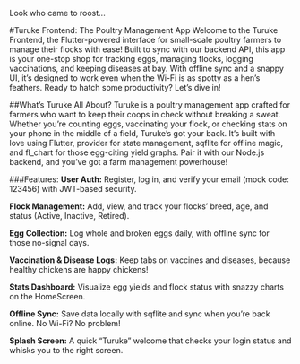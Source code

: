Look who came to roost... 

#Turuke Frontend: The Poultry Management App 
Welcome to the Turuke Frontend, the Flutter-powered interface for small-scale poultry farmers to manage their flocks with ease! Built to sync with our backend API, this app is your one-stop shop for tracking eggs, managing flocks, logging vaccinations, and keeping diseases at bay. With offline sync and a snappy UI, it’s designed to work even when the Wi-Fi is as spotty as a hen’s feathers. Ready to hatch some productivity? Let’s dive in! 

##What’s Turuke All About?
Turuke is a poultry management app crafted for farmers who want to keep their coops in check without breaking a sweat. Whether you’re counting eggs, vaccinating your flock, or checking stats on your phone in the middle of a field, Turuke’s got your back. It’s built with love using Flutter, provider for state management, sqflite for offline magic, and fl_chart for those egg-citing yield graphs. Pair it with our Node.js backend, and you’ve got a farm management powerhouse!

###Features:
**User Auth:** Register, log in, and verify your email (mock code: 123456) with JWT-based security. 

**Flock Management:** Add, view, and track your flocks’ breed, age, and status (Active, Inactive, Retired). 

**Egg Collection:** Log whole and broken eggs daily, with offline sync for those no-signal days. 

**Vaccination & Disease Logs:** Keep tabs on vaccines and diseases, because healthy chickens are happy chickens! 

**Stats Dashboard:** Visualize egg yields and flock status with snazzy charts on the HomeScreen. 

**Offline Sync:** Save data locally with sqflite and sync when you’re back online. No Wi-Fi? No problem! 

**Splash Screen:** A quick “Turuke” welcome that checks your login status and whisks you to the right screen. 

